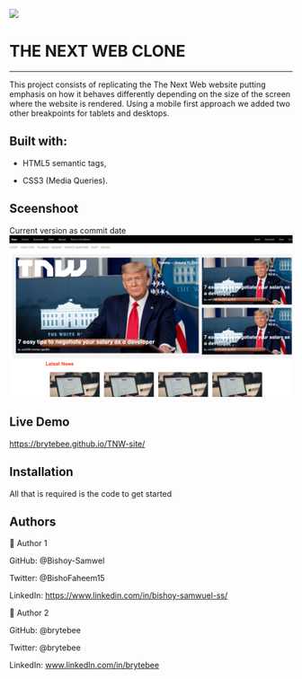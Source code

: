 ![](https://img.shields.io/badge/Microverse-blueviolet)

# THE NEXT WEB CLONE
***
This project consists of replicating the The Next Web website putting emphasis on how it behaves differently depending on the size of the screen where the website is rendered.
Using a mobile first approach we added two other breakpoints for tablets and desktops.

## Built with:

* HTML5 semantic tags,

* CSS3 (Media Queries).

## Sceenshoot

Current version as commit date
![alt text](https://github.com/brytebee/TNW-site/blob/4998afe225c8f075da58c8bc70984fed43eab972/brytebee.github.io_TNW-site_%20-%20Desktop.png)

## Live Demo

https://brytebee.github.io/TNW-site/

## Installation
All that is required is the code to get started

## Authors

👤 Author 1

GitHub: @Bishoy-Samwel

Twitter: @BishoFaheem15

LinkedIn: https://www.linkedin.com/in/bishoy-samwuel-ss/


👤 Author 2

GitHub: @brytebee

Twitter: @brytebee

LinkedIn: www.linkedIn.com/in/brytebee
